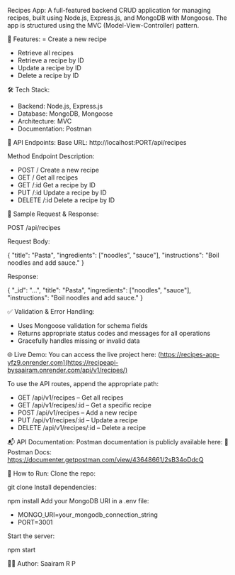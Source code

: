 Recipes App:
 A full-featured backend CRUD application for managing recipes, built using Node.js, Express.js, and MongoDB with Mongoose. The app is structured using the MVC (Model-View-Controller) pattern.

🚀 Features:
  = Create a new recipe
  - Retrieve all recipes
  - Retrieve a recipe by ID
  - Update a recipe by ID
  - Delete a recipe by ID
  
🛠️ Tech Stack:
  - Backend: Node.js, Express.js
  - Database: MongoDB, Mongoose
  - Architecture: MVC
  - Documentation: Postman

🔗 API Endpoints:
 Base URL: http://localhost:PORT/api/recipes

Method	Endpoint	Description:
  - POST	/	Create a new recipe
  - GET	/	Get all recipes
  - GET	/:id	Get a recipe by ID
  - PUT	/:id	Update a recipe by ID
  - DELETE	/:id	Delete a recipe by ID
  
📄 Sample Request & Response:

POST /api/recipes

Request Body:

{
  "title": "Pasta",
  "ingredients": ["noodles", "sauce"],
  "instructions": "Boil noodles and add sauce."
  }
  
Response:

{
 "_id": "...",
 "title": "Pasta",
 "ingredients": ["noodles", "sauce"],
 "instructions": "Boil noodles and add sauce."
 }

✅ Validation & Error Handling:
 - Uses Mongoose validation for schema fields
 - Returns appropriate status codes and messages for all operations
 - Gracefully handles missing or invalid data
  
🌐 Live Demo:
  You can access the live project here: (https://recipes-app-yfz9.onrender.com](https://recipeapi-bysaairam.onrender.com/api/v1/recipes/)

To use the API routes, append the appropriate path:
 - GET /api/v1/recipes – Get all recipes
 - GET /api/v1/recipes/:id – Get a specific recipe
 - POST /api/v1/recipes – Add a new recipe
 - PUT /api/v1/recipes/:id – Update a recipe
 - DELETE /api/v1/recipes/:id – Delete a recipe
  
📬 API Documentation:
   Postman documentation is publicly available here: 🔗 Postman Docs: https://documenter.getpostman.com/view/43648661/2sB34oDdcQ

📝 How to Run:
  Clone the repo:
  
git clone <your-repo-url>
Install dependencies:

npm install
Add your MongoDB URI in a .env file:

 - MONGO_URI=your_mongodb_connection_string
 - PORT=3001

Start the server:

npm start

👨‍💻 Author:
  Saairam R P
